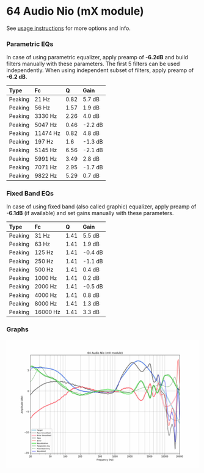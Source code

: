 # 64 Audio Nio (mX module)
See [usage instructions](https://github.com/jaakkopasanen/AutoEq#usage) for more options and info.

### Parametric EQs
In case of using parametric equalizer, apply preamp of **-6.2dB** and build filters manually
with these parameters. The first 5 filters can be used independently.
When using independent subset of filters, apply preamp of **-6.2 dB**.

| Type    | Fc       |    Q | Gain    |
|:--------|:---------|:-----|:--------|
| Peaking | 21 Hz    | 0.82 | 5.7 dB  |
| Peaking | 56 Hz    | 1.57 | 1.9 dB  |
| Peaking | 3330 Hz  | 2.26 | 4.0 dB  |
| Peaking | 5047 Hz  | 0.46 | -2.2 dB |
| Peaking | 11474 Hz | 0.82 | 4.8 dB  |
| Peaking | 197 Hz   | 1.6  | -1.3 dB |
| Peaking | 5145 Hz  | 6.56 | -2.1 dB |
| Peaking | 5991 Hz  | 3.49 | 2.8 dB  |
| Peaking | 7071 Hz  | 2.95 | -1.7 dB |
| Peaking | 9822 Hz  | 5.29 | 0.7 dB  |

### Fixed Band EQs
In case of using fixed band (also called graphic) equalizer, apply preamp of **-6.1dB**
(if available) and set gains manually with these parameters.

| Type    | Fc       |    Q | Gain    |
|:--------|:---------|:-----|:--------|
| Peaking | 31 Hz    | 1.41 | 5.5 dB  |
| Peaking | 63 Hz    | 1.41 | 1.9 dB  |
| Peaking | 125 Hz   | 1.41 | -0.4 dB |
| Peaking | 250 Hz   | 1.41 | -1.1 dB |
| Peaking | 500 Hz   | 1.41 | 0.4 dB  |
| Peaking | 1000 Hz  | 1.41 | 0.2 dB  |
| Peaking | 2000 Hz  | 1.41 | -0.5 dB |
| Peaking | 4000 Hz  | 1.41 | 0.8 dB  |
| Peaking | 8000 Hz  | 1.41 | 1.3 dB  |
| Peaking | 16000 Hz | 1.41 | 3.3 dB  |

### Graphs
![](./64%20Audio%20Nio%20(mX%20module).png)